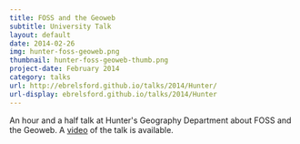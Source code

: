 ```yaml
---
title: FOSS and the Geoweb
subtitle: University Talk
layout: default
date: 2014-02-26
img: hunter-foss-geoweb.png
thumbnail: hunter-foss-geoweb-thumb.png
project-date: February 2014
category: talks
url: http://ebrelsford.github.io/talks/2014/Hunter/
url-display: ebrelsford.github.io/talks/2014/Hunter
---
```


An hour and a half talk at Hunter's Geography Department about FOSS and the Geoweb. A [video](https://www.youtube.com/watch?v=ngNLvbfup3g) of the talk is available.
